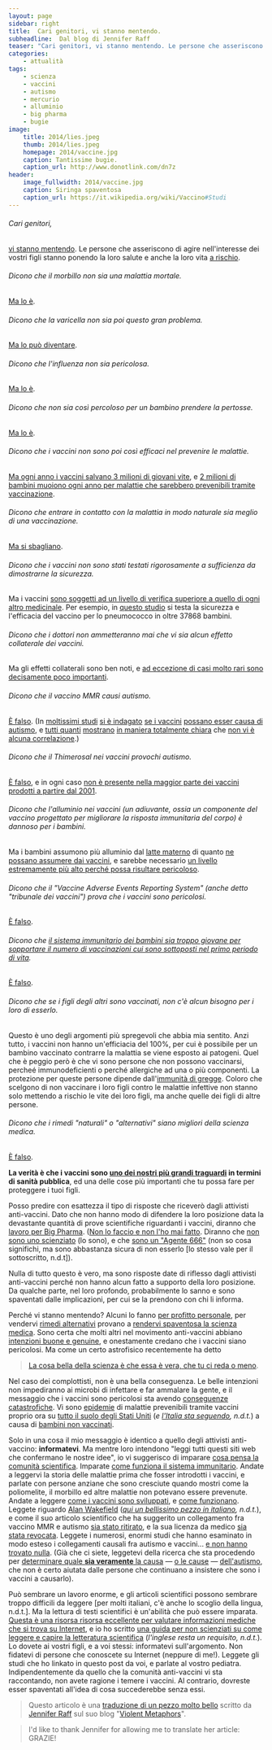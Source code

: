 ```yaml
---
layout: page
sidebar: right
title:  Cari genitori, vi stanno mentendo.
subheadline:  Dal blog di Jennifer Raff
teaser: "Cari genitori, vi stanno mentendo. Le persone che asseriscono di agire nell'interesse dei vostri figli stanno ponendo la loro salute e anche la loro vita a rischio."
categories:
    - attualità
tags:
    - scienza
    - vaccini
    - autismo
    - mercurio
    - alluminio
    - big pharma
    - bugie
image:
    title: 2014/lies.jpeg
    thumb: 2014/lies.jpeg
    homepage: 2014/vaccine.jpg
    caption: Tantissime bugie.
    caption_url: http://www.donotlink.com/dn7z
header:
    image_fullwidth: 2014/vaccine.jpg
    caption: Siringa spaventosa
    caption_url: https://it.wikipedia.org/wiki/Vaccino#Studi
---
```


###### Cari genitori,
[vi stanno mentendo](http://www.forbes.com/sites/emilywillingham/2014/03/23/worried-about-measles-dont-call-dr-bob-sears/). Le persone che asseriscono di agire nell'interesse dei vostri figli stanno ponendo la loro salute e anche la loro vita [a rischio](http://www.weather.com/health/just-prick-origin-and-evolution-anti-vaccine-movement-20140228?cm_ven=Twitter).

###### Dicono che il morbillo non sia una malattia mortale.
[Ma lo è](http://www.who.int/mediacentre/factsheets/fs286/en/).

###### Dicono che la varicella non sia poi questo gran problema.
[Ma lo può diventare](http://www.cdc.gov/vaccines/vpd-vac/varicella/default.htm).

###### Dicono che l'influenza non sia pericolosa.
[Ma lo è](http://www.cdc.gov/flu/index.htm).

###### Dicono che non sia così percoloso per un bambino prendere la pertosse.
[Ma lo è](http://www.cdc.gov/features/pertussis/).

###### Dicono che i vaccini non sono poi così efficaci nel prevenire le malattie.
[Ma ogni anno i vaccini salvano 3 milioni di giovani vite](http://www.ncbi.nlm.nih.gov/pubmed/10559545), e [2 milioni di bambini muoiono ogni anno per malattie che sarebbero prevenibili tramite vaccinazione](http://www.ncbi.nlm.nih.gov/pubmed/10559545).

###### Dicono che entrare in contatto con la malattia in modo naturale sia meglio di una vaccinazione.
[Ma si sbagliano](http://www.immunizationinfo.org/issues/exposure-parties/measles-parties).

###### Dicono che i vaccini non sono stati testati rigorosamente a sufficienza da dimostrarne la sicurezza.
Ma i vaccini [sono soggetti ad un livello di verifica superiore a quello di ogni altro medicinale](http://pediatrics.aappublications.org/content/123/1/e164.full). Per esempio, in [questo studio](http://cel.webofknowledge.com/InboundService.do?product=CEL&SID=2BQ7Asz7hTwVLI3R2k2&UT=000086029900003&SrcApp=Highwire&action=retrieve&Init=Yes&Func=Frame&SrcAuth=Highwire&customersID=Highwire&IsProductCode=Yes&mode=FullRecord) si testa la sicurezza e l'efficacia del vaccino per lo pneumococco in oltre 37868 bambini.

###### Dicono che i dottori non ammetteranno mai che vi sia alcun effetto collaterale dei vaccini.
Ma gli effetti collaterali sono ben noti, e [ad eccezione di casi molto rari sono decisamente poco importanti](http://www.nhs.uk/conditions/vaccinations/pages/benefits-and-risks.aspx).

###### Dicono che il vaccino MMR causi autismo.
[È falso](http://cel.webofknowledge.com/InboundService.do?product=CEL&SID=3ELnXIIS6HZf5IOcnX5&UT=000080812200012&SrcApp=Highwire&action=retrieve&Init=Yes&Func=Frame&SrcAuth=Highwire&customersID=Highwire&IsProductCode=Yes&mode=FullRecord).
(In [moltissimi studi](http://www.plosone.org/article/info%3Adoi/10.1371/journal.pone.0003140)
[si è indagato](http://www.jpeds.com/webfiles/images/journals/ympd/JPEDSDeStefano.pdf)
[se i vaccini](http://www.ncbi.nlm.nih.gov/pubmed/14519711?dopt=Abstract)
[possano esser causa di autismo](http://www.ncbi.nlm.nih.gov/pubmed/12949291), e
[tutti quanti](http://www.iom.edu/Reports/2002/Immunization-Safety-Review-Multiple-Immunizations-and-Immune-Dysfunction.aspx)
[mostrano](http://www.washingtonpost.com/wp-dyn/content/article/2008/09/04/AR2008090401411.html)
[in maniera totalmente chiara](http://www.autismsciencefoundation.org/autismandvaccines.html) che
[non vi è alcuna correlazione](http://www.washingtonpost.com/wp-dyn/content/article/2009/02/12/AR2009021201391.htm).)

###### Dicono che il Thimerosal nei vaccini provochi autismo.
[È falso](http://pediatrics.aappublications.org/content/123/1/e164.full), e in ogni caso [non è presente nella maggior parte dei vaccini prodotti a partire dal 2001](http://pediatrics.aappublications.org/content/112/6/1394.full).

###### Dicono che l'alluminio nei vaccini (un adiuvante, ossia un componente del vaccino progettato per migliorare la risposta immunitaria del corpo) è dannoso per i bambini.
Ma i bambini assumono più alluminio dal [latte materno](http://www.sciencedirect.com/science/article/pii/0048969795047024?via=ihub) di quanto [ne possano assumere dai vaccini](http://pediatrics.aappublications.org/content/112/6/1394/T3.expansion.html), e sarebbe necessario [un livello estremamente più alto perché possa risultare pericoloso](http://pediatrics.aappublications.org/content/123/1/e164.full#ref-10).

###### Dicono che il "Vaccine Adverse Events Reporting System" (anche detto "tribunale dei vaccini") prova che i vaccini sono pericolosi.
[È falso](http://violentmetaphors.com/2013/11/22/why-anti-vaxers-hate-the-nvicp-and-just-what-is-it-anyway-by-colin-mcroberts/).

###### Dicono che [il sistema immunitario dei bambini sia troppo giovane per sopportare il numero di vaccinazioni cui sono sottoposti nel primo periodo di vita](http://pediatricinsider.wordpress.com/2013/01/22/dr-bobs-alternative-vaccine-schedule-he-made-it-up/).
[È falso](http://pediatrics.aappublications.org/content/123/1/e164.full).

###### Dicono che se i figli degli altri sono vaccinati, non c'è alcun bisogno per i loro di esserlo.
Questo è uno degli argomenti più spregevoli che abbia mia sentito. Anzi tutto, i vaccini non hanno un'efficiacia del 100%, per cui è possibile per un bambino vaccinato contrarre la malattia se viene esposto ai patogeni. Quel che è peggio però è che vi sono persone che non possono vaccinarsi, percheé immunodeficienti o perché allergiche ad una o più componenti. La protezione per queste persone dipende dall'[immunità di gregge](http://www.vaccines.gov/basics/protection/). Coloro che scelgono di non vaccinare i loro figli contro le malattie infettive non stanno solo mettendo a rischio le vite dei loro figli, ma anche quelle dei figli di altre persone.

###### Dicono che i rimedi "naturali" o "alternativi" siano migliori della scienza medica.
[È falso](http://www.autismsciencefoundation.org/what-is-autism/autism-diagnosis/beware-non-evidence-based-treatments).

**La verità è che i vaccini sono [uno dei nostri più grandi traguardi](http://www.cdc.gov/mmwr/preview/mmwrhtml/mm6019a5.htm) in termini di sanità pubblica**, ed una delle cose più importanti che tu possa fare per proteggere i tuoi figli.

Posso predire con esattezza il tipo di risposte che riceverò dagli attivisti anti-vaccini. Dato che non hanno modo di difendere la loro posizione data la devastante quantità di prove scientifiche riguardanti i vaccini, diranno che [lavoro per Big Pharma](http://violentmetaphors.com/2013/08/14/the-truth-about-vaccinations-your-physician-knows-more-than-the-university-of-google/comment-page-5/#comment-1797). ([Non lo faccio e non l'ho mai fatto](http://violentmetaphors.com/cv/). Diranno che [non sono uno scienziato](http://violentmetaphors.com/2013/08/14/the-truth-about-vaccinations-your-physician-knows-more-than-the-university-of-google/comment-page-6/#comment-14643) (lo sono), e che [sono un "Agente 666"](http://violentmetaphors.com/2013/08/14/the-truth-about-vaccinations-your-physician-knows-more-than-the-university-of-google/comment-page-5/#comment-1795) (non so cosa significhi, ma sono abbastanza sicura di non esserlo [lo stesso vale per il sottoscritto, n.d.t]).

Nulla di tutto questo è vero, ma sono risposte date di riflesso dagli attivisti anti-vaccini perché non hanno alcun fatto a supporto della loro posizione. Da qualche parte, nel loro profondo, probabilmente lo sanno e sono spaventati dalle implicazioni, per cui se la prendono con chi li informa.

Perché vi stanno mentendo? Alcuni lo fanno [per profitto personale](http://www.bmj.com/content/342/bmj.c5347), per vendervi [rimedi alternativi](http://www.donotlink.com/hfzz) provano a [rendervi spaventosa la scienza medica](http://www.sciencebasedmedicine.org/cashing-in-on-fear-the-danger-of-dr-sears/). Sono certa che molti altri nel movimento anti-vaccini abbiano [intenzioni buone e genuine](http://thinkingmomsrevolution.com/an-open-letter-to-my-facebook-friends/), e onestamente credano che i vaccini siano pericolosi. Ma come un certo astrofisico recentemente ha detto

> [La cosa bella della scienza è che essa è vera, che tu ci reda o meno](http://www.colbertnation.com/the-colbert-report-videos/433645/march-10-2014/neil-degrasse-tyson-pt--2).

Nel caso dei complottisti, non è una bella conseguenza. Le belle intenzioni non impediranno ai microbi di infettare e far ammalare la gente, e il messaggio che i vaccini sono pericolosi sta avendo [conseguenze catastrofiche](http://www.jennymccarthybodycount.com/Anti-Vaccine_Body_Count/Preventable_Illnesses.html). Vi sono [epidemie](http://www.salon.com/2014/03/20/measles_outbreak_vaccine_trutherism_now_officially_a_public_health_crisis/) di malattie prevenibili tramite vaccini proprio ora su [tutto il suolo degli Stati Uniti](http://theweek.com/article/index/257110/the-worrying-rise-of-the-anti-vaccination-movement#comment-1272032755) (*e [l'Italia sta seguendo](http://www.adnkronos.com/salute/sanita/2014/06/12/dai-pediatri-allarme-morbillo-italia-oltre-mille-casi-nel_tTyKK2RGRwowet6Kvvjn9N.html), n.d.t.*) a causa di [bambini non vaccinati](http://www.nytimes.com/2005/11/08/health/08iht-polio.html?pagewanted=all&_r=1&).

Solo in una cosa il mio messaggio è identico a quello degli attivisti anti-vaccino: **informatevi**. Ma mentre loro intendono "leggi tutti questi siti web che confermano le nostre idee", io vi suggerisco di imparare [cosa pensa la comunità scientifica](http://www.immunizationinfo.org/issues/vaccine-safety/concerns-about-vaccine-safety). Imparate [come funziona il sistema immunitario](http://www.ncbi.nlm.nih.gov/pubmedhealth/PMH0010386/). Andate a leggervi la storia delle malattie prima che fosser introdotti i vaccini, e parlate con persone anziane che sono cresciute quando mostri come la poliomelite, il morbillo ed altre malattie non potevano essere prevenute. Andate a leggere [come i vaccini sono sviluppati](http://www.historyofvaccines.org/content/articles/vaccine-development-testing-and-regulation), e [come funzionano](http://www.healthychildren.org/English/safety-prevention/immunizations/pages/How-do-Vaccines-Work.aspx). Leggete riguardo [Alan Wakefield](http://rationalwiki.org/wiki/Andrew_Wakefield) (*[qui un bellissimo pezzo in italiano](http://medbunker.blogspot.it/2009/11/vaccini-wakefield-vaccini-autismo-e.html), n.d.t.*), e come il suo articolo scientifico che ha suggerito un collegamento fra vaccino MMR e autismo [sia stato ritirato](http://www.bmj.com/content/342/bmj.c5347), e la sua licenza da medico [sia stata revocata](http://www2.aap.org/immunization/families/autismwakefield.html). Leggete i numerosi, enormi studi che hanno esaminato in modo esteso i collegamenti causali fra autismo e vaccini... [e non hanno trovato nulla](http://cid.oxfordjournals.org/content/48/4/456.full). (Già che ci siete, leggetevi della ricerca che sta procedendo per [determinare quale **sia veramente** la causa](http://genetics.thetech.org/original_news/news49) — [o le cause](http://www.ncbi.nlm.nih.gov/pubmed/19805709) — [dell'autismo](http://www.autismsciencefoundation.org/), che non è certo aiutata dalle persone che continuano a insistere che sono i vaccini a causarlo).

Può sembrare un lavoro enorme, e gli articoli scientifici possono sembrare troppo difficili da leggere [per molti italiani, c'è anche lo scoglio della lingua, n.d.t.]. Ma la lettura di testi scientifici è un'abilità che può essere imparata. [Questa è una risorsa risorsa eccellente per valutare informazioni mediche che si trova su Internet](http://www.immunizationinfo.org/parents/evaluating-information-web), e io ho scritto [una guida per non scienziati su come leggere e capire la letteratura scientifica](http://violentmetaphors.com/2013/08/25/how-to-read-and-understand-a-scientific-paper-2/) (*l'inglese resta un requisito, n.d.t.*). Lo dovete ai vostri figli, e a voi stessi: informatevi sull'argomento. Non fidatevi di persone che conoscete su Internet (neppure di me!). Leggete gli studi che ho linkato in questo post da voi, e parlate al vostro pediatra. Indipendentemente da quello che la comunità anti-vaccini vi sta raccontando, non avete ragione i temere i vaccini. Al contrario, dovreste esser spaventati all'idea di cosa succederebbe senza essi.

> Questo articolo è una [traduzione di un pezzo molto bello](http://violentmetaphors.com/2014/03/25/parents-you-are-being-lied-to/) scritto da [Jennifer Raff](http://violentmetaphors.com/author/batgirlraff/) sul suo blog "[Violent Metaphors](http://violentmetaphors.com/)".

>I'd like to thank Jennifer for allowing me to translate her article: GRAZIE!
